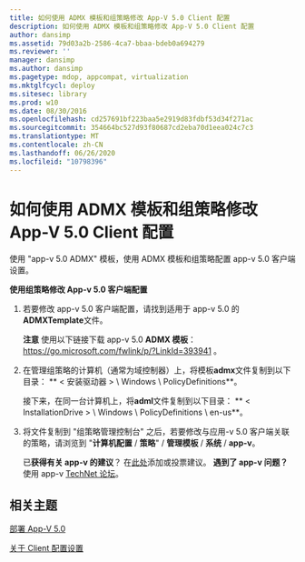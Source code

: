 ```yaml
---
title: 如何使用 ADMX 模板和组策略修改 App-V 5.0 Client 配置
description: 如何使用 ADMX 模板和组策略修改 App-V 5.0 Client 配置
author: dansimp
ms.assetid: 79d03a2b-2586-4ca7-bbaa-bdeb0a694279
ms.reviewer: ''
manager: dansimp
ms.author: dansimp
ms.pagetype: mdop, appcompat, virtualization
ms.mktglfcycl: deploy
ms.sitesec: library
ms.prod: w10
ms.date: 08/30/2016
ms.openlocfilehash: cd257691bf223baa5e2919d83fdbf53d34f271ac
ms.sourcegitcommit: 354664bc527d93f80687cd2eba70d1eea024c7c3
ms.translationtype: MT
ms.contentlocale: zh-CN
ms.lasthandoff: 06/26/2020
ms.locfileid: "10798396"
---
```

# 如何使用 ADMX 模板和组策略修改 App-V 5.0 Client 配置


使用 "app-v 5.0 ADMX" 模板，使用 ADMX 模板和组策略配置 app-v 5.0 客户端设置。

**使用组策略修改 App-v 5.0 客户端配置**

1.  若要修改 app-v 5.0 客户端配置，请找到适用于 app-v 5.0 的**ADMXTemplate**文件。

    **注意** 使用以下链接下载 app-v 5.0 **ADMX 模板**： <https://go.microsoft.com/fwlink/p/?LinkId=393941> 。

     

2.  在管理组策略的计算机（通常为域控制器）上，将模板**admx**文件复制到以下目录： ** &lt; 安装驱动器 &gt; \\ Windows \\ PolicyDefinitions**。

    接下来，在同一台计算机上，将**adml**文件复制到以下目录： ** &lt; InstallationDrive &gt; \\ Windows \\ PolicyDefinitions \ en-us**。

3.  将文件复制到 "组策略管理控制台" 之后，若要修改与应用-v 5.0 客户端关联的策略，请浏览到 "**计算机配置**  /  **策略**"  /  **管理模板**  /  **系统**  /  **app-v**。

    已**获得有关 app-v 的建议**？ 在[此处](http://appv.uservoice.com/forums/280448-microsoft-application-virtualization)添加或投票建议。 **遇到了 app-v 问题？** 使用 app-v [TechNet 论坛](https://social.technet.microsoft.com/Forums/home?forum=mdopappv)。

## 相关主题


[部署 App-V 5.0](deploying-app-v-50.md)

[关于 Client 配置设置](about-client-configuration-settings.md)

 

 






